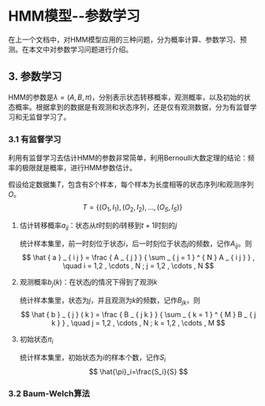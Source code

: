 # HMM模型--参数学习

在上一个文档中，对HMM模型应用的三种问题，分为概率计算、参数学习、预测。在本文中对参数学习问题进行介绍。

## 3. 参数学习

HMM的参数是$\lambda=(A,B,\pi)$，分别表示状态转移概率，观测概率，以及初始的状态概率。根据拿到的数据是有观测和状态序列，还是仅有观测数据，分为有监督学习和无监督学习了。

### 3.1 有监督学习

利用有监督学习去估计HMM的参数非常简单，利用Bernoulli大数定理的结论：频率的极限就是概率，进行HMM参数估计。

假设给定数据集$T$，包含有$S$个样本，每个样本为长度相等的状态序列$I$和观测序列$O$。
$$
T=\{(O_1,I_1),(O_2,I_2),\ldots,(O_S,I_S)\}
$$

1. 估计转移概率$a_{ij}$：状态从$t$时刻的$i$转移到$t+1$时刻的$j$

   统计样本集里，前一时刻位于状态$i$，后一时刻位于状态$j$的频数，记作$A_{ij}$。则
   $$
   \hat { a } _ { i j } = \frac { A _ { j } } { \sum _ { j = 1 } ^ { N } A _ { i j } } , \quad i = 1,2 , \cdots , N ; j = 1,2 , \cdots , N
   $$

2. 观测概率$b_j(k)$：在状态$j$的情况下得到了观测$k$

   统计样本集里，状态为$j$，并且观测为$k$的频数，记作$B_{jk}$，则
   $$
   \hat { b } _ { j } ( k ) = \frac { B _ { j k } } { \sum _ { k = 1 } ^ { M } B _ { j k } } , \quad j = 1,2 , \cdots , N ; k = 1,2 , \cdots , M
   $$

3. 初始状态$\pi_i$

   统计样本集里，初始状态为$i$的样本个数，记作$S_i$
   $$
   \hat{\pi}_i=\frac{S_i}{S}
   $$


### 3.2 Baum-Welch算法

